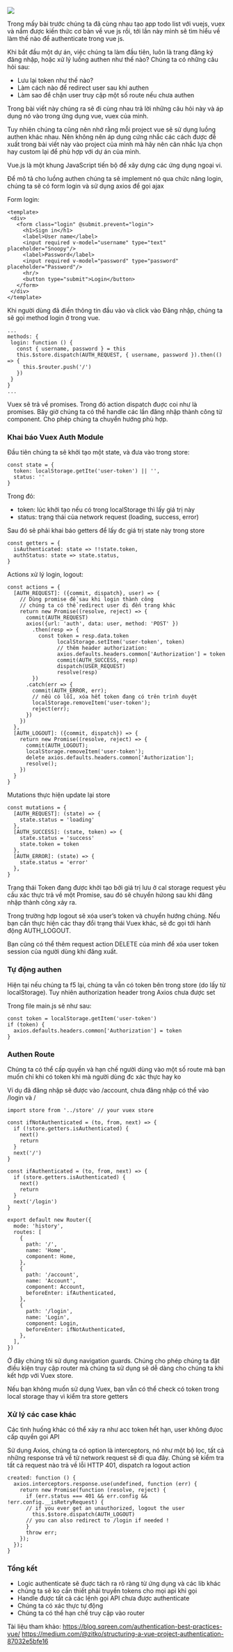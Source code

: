![](https://images.viblo.asia/37421b8a-7518-4ce9-ab17-52305d89ba85.jpg)

Trong mấy bài trước chúng ta đã cùng nhau tạo app todo list với vuejs, vuex và nắm được kiến thức cơ bản về vue js rồi, tới lần này mình sẽ tìm hiểu về làm thế nào để authenticate trong vue js.

Khi bắt đầu một dự án, việc chúng ta làm đầu tiên, luôn là trang đăng ký đăng nhập, hoặc xử lý luồng authen như thế nào? Chúng ta có những câu hỏi sau:

* Lưu lại token như thế nào?
* Làm cách nào để redirect user sau khi authen
* Làm sao để chặn user truy cập một số route nếu chưa authen

Trong bài viết này chúng ra sẽ đi cùng nhau trả lời những câu hỏi này và áp dụng nó vào trong ứng dụng vue, vuex của minh.

Tuy nhiên chúng ta cũng nên nhớ rằng mỗi project vue sẽ sử dụng luồng authen khác nhau. Nên không nên áp dụng cứng nhắc các cách được đề xuất trong bài viết này vào project của mình mà hãy nên cân nhắc lựa chọn hay custom lại để phù hợp với dự án của mình.

Vue.js là một khung JavaScript tiến bộ để xây dựng các ứng dụng ngoại vi.

Để mô tả cho luồng authen chúng ta sẽ implement nó qua chức năng login, chúng ta sẽ có form login và sử dụng axios để gọi ajax

Form login:
```
<template>
 <div>
   <form class="login" @submit.prevent="login">
     <h1>Sign in</h1>
     <label>User name</label>
     <input required v-model="username" type="text" placeholder="Snoopy"/>
     <label>Password</label>
     <input required v-model="password" type="password" placeholder="Password"/>
     <hr/>
     <button type="submit">Login</button>
   </form>
 </div>
</template>
```

Khi người dùng đã điền thông tin đầu vào và click vào Đăng nhập, chúng ta sẽ gọi method login ở trong vue.

```
...
methods: {
 login: function () {
   const { username, password } = this
   this.$store.dispatch(AUTH_REQUEST, { username, password }).then(() => {
     this.$router.push('/')
   })
 }
}
...
```
Vuex sẽ trả về promises. Trong đó action dispatch đuợc coi như là promises. Bây giờ chúng ta có thể handle các lần đăng nhập thành công từ component. Cho phép chúng ta chuyển hướng phù hợp.

### Khai báo Vuex Auth Module

Đầu tiên chúng ta sẽ khởi tạo một state, và đưa vào trong store:

```
const state = {
  token: localStorage.getIte('user-token') || '',
  status: ''
}
```
Trong đó:
* token: lúc khởi tạo nếu có trong localStorage thì lấy giá trị này
* status: trạng thái của network request (loading, success, error)

Sau đó sẽ phải khai báo getters để lấy đc giá trị state này trong store

```
const getters = {
  isAuthenticated: state => !!state.token,
  authStatus: state => state.status,
}
```

Actions xử lý login, logout:

```
const actions = {
  [AUTH_REQUEST]: ({commit, dispatch}, user) => {
    // Dùng promise để sau khi login thành công
    // chúng ta có thể redirect user đi đến trang khác
    return new Promise((resolve, reject) => {
      commit(AUTH_REQUEST)
      axios({url: 'auth', data: user, method: 'POST' })
        .then(resp => {
          const token = resp.data.token
                localStorage.setItem('user-token', token)
                // thêm header authorization:
                axios.defaults.headers.common['Authorization'] = token
                commit(AUTH_SUCCESS, resp)
                dispatch(USER_REQUEST)
                resolve(resp)
        })
      .catch(err => {
        commit(AUTH_ERROR, err);
        // nếu có lỗi, xóa hết token đang có trên trình duyệt
        localStorage.removeItem('user-token');
        reject(err);
      })
    })
  },
  [AUTH_LOGOUT]: ({commit, dispatch}) => {
    return new Promise((resolve, reject) => {
      commit(AUTH_LOGOUT);
      localStorage.removeItem('user-token');
      delete axios.defaults.headers.common['Authorization'];
      resolve();
    })
  }
}
```

Mutations thực hiện update lại store

```
const mutations = {
  [AUTH_REQUEST]: (state) => {
    state.status = 'loading'
  },
  [AUTH_SUCCESS]: (state, token) => {
    state.status = 'success'
    state.token = token
  },
  [AUTH_ERROR]: (state) => {
    state.status = 'error'
  },
}
```


Trạng thái Token đang được khởi tạo bởi giá trị lưu ở cal storage
request yêu cầu xác thực trả về một Promise, sau đó sẽ chuyển hứong sau khi đăng nhập thành công xảy ra.

Trong trường hợp logout sẽ xóa user’s token và chuyển hướng chúng. Nếu bạn cần thực hiện các thay đổi trạng thái Vuex khác, sẽ đc gọi tới hành động AUTH_LOGOUT.

Bạn cũng có thể thêm request action DELETE của mình để xóa user token session của người dùng khi đăng xuất.

### Tự động authen

Hiện tại nếu chúng ta f5 lại, chúng ta vẫn có token bên trong store (do lấy từ localStorage). Tuy nhiên authorization header trong Axios chưa được set

Trong file main.js sẽ như sau:
```
const token = localStorage.getItem('user-token')
if (token) {
  axios.defaults.headers.common['Authorization'] = token
}
```

### Authen Route

Chúng ta có thể cấp quyền và hạn chế người dùng vào một số route mà bạn muốn chỉ khi có token khi mà người dùng đc xác thực hay ko

Ví dụ đã đăng nhập sẽ được vào /account, chưa đăng nhập có thể vào /login và /

```
import store from '../store' // your vuex store

const ifNotAuthenticated = (to, from, next) => {
  if (!store.getters.isAuthenticated) {
    next()
    return
  }
  next('/')
}

const ifAuthenticated = (to, from, next) => {
  if (store.getters.isAuthenticated) {
    next()
    return
  }
  next('/login')
}

export default new Router({
  mode: 'history',
  routes: [
    {
      path: '/',
      name: 'Home',
      component: Home,
    },
    {
      path: '/account',
      name: 'Account',
      component: Account,
      beforeEnter: ifAuthenticated,
    },
    {
      path: '/login',
      name: 'Login',
      component: Login,
      beforeEnter: ifNotAuthenticated,
    },
  ],
})
```

Ở đây chúng tôi sử dụng navigation guards. Chúng cho phép chúng ta đặt điều kiện truy cập router mà chúng ta sử dụng sẽ dễ dàng cho chúng ta khi kết hợp với Vuex store.

Nếu bạn không muốn sử dụng Vuex, bạn vẫn có thể check có token trong local storage thay vì kiểm tra store getters

### Xử lý các case khác
Các tình huống khác có thể xảy ra như acc token hết hạn, user không đựoc cấp quyền gọi API

Sử dụng Axios, chúng ta có option là interceptors, nó như một bộ lọc, tất cả những response trả về từ network request sẽ đi qua đây. Chúng sẽ kiểm tra tất cả request nào trả về lỗi HTTP 401, dispatch ra logout action

```
created: function () {
  axios.interceptors.response.use(undefined, function (err) {
    return new Promise(function (resolve, reject) {
      if (err.status === 401 && err.config && !err.config.__isRetryRequest) {
      // if you ever get an unauthorized, logout the user
        this.$store.dispatch(AUTH_LOGOUT)
      // you can also redirect to /login if needed !
      }
      throw err;
    });
  });
}
```

### Tổng kết
- Logic authenticate sẽ đuợc tách ra rõ ràng từ ứng dụng và các lib khác
- chúng ta sẽ ko cần thiết phải truyền tokens cho mọi api khi gọi
- Handle được tất cả các lệnh gọi API chưa được authenticate
- Chúng ta có xác thực tự động
- Chúng ta có thể hạn chế truy cập vào router

Tài liệu tham khảo: https://blog.sqreen.com/authentication-best-practices-vue/
https://medium.com/@zitko/structuring-a-vue-project-authentication-87032e5bfe16
